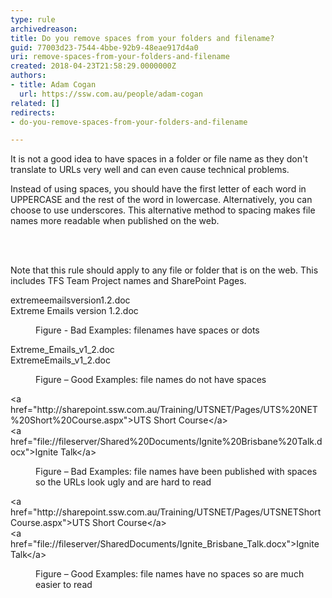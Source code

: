 ```yaml
---
type: rule
archivedreason: 
title: Do you remove spaces from your folders and filename?
guid: 77003d23-7544-4bbe-92b9-48eae917d4a0
uri: remove-spaces-from-your-folders-and-filename
created: 2018-04-23T21:58:29.0000000Z
authors:
- title: Adam Cogan
  url: https://ssw.com.au/people/adam-cogan
related: []
redirects:
- do-you-remove-spaces-from-your-folders-and-filename

---
```



<p>It is not a good idea to have spaces in a folder or file name as they don't translate to URLs very well and can even cause technical problems.<br></p><p>Instead of using spaces, you should have the first letter of each word in UPPERCASE and the rest of the word in lowercase. Alternatively, you can choose to use underscores. This alternative method to spacing makes file names more readable when published on the web.&#160;​<br></p>
<br><excerpt class='endintro'></excerpt><br>
<p class="ssw15-rteElement-P">Note that this rule should apply&#160;to&#160;any file or folder that is on the web. This includes TFS Team Project names and SharePoint Pages.</p><p class="ssw15-rteElement-CodeArea">extremeemailsversion1.2.doc<br>Extreme Emails version 1.2.doc</p><dd class="ssw15-rteElement-FigureBad">Figure - Bad Examples&#58;&#160;filenames&#160;have spaces or dots <br></dd><p class="ssw15-rteElement-CodeArea">Extreme_Emails_v1_2.doc<br>ExtremeEmails_v1_2.doc</p><dd class="ssw15-rteElement-FigureGood"> Figure – Good Examples&#58; file names do not have spaces</dd><p class="ssw15-rteElement-CodeArea">&lt;a href=&quot;http&#58;//sharepoint.ssw.com.au/Training/UTSNET/Pages/UTS%20NET%20Short%20Course.aspx&quot;&gt;UTS Short Course&lt;/a&gt;<br>&lt;a href=&quot;file&#58;//fileserver/Shared%20Documents/Ignite%20Brisbane%20Talk.docx&quot;&gt;Ignite Talk&lt;/a&gt;</p><dd class="ssw15-rteElement-FigureBad">Figure – Bad Examples&#58; f​ile names have been published with spaces so the URLs look ugly and are hard to read</dd><p class="ssw15-rteElement-CodeArea">&lt;a href=&quot;http&#58;//sharepoint.ssw.com.au/Training/UTSNET/Pages/UTSNETShortCourse.aspx&quot;&gt;UTS Short Course&lt;/a&gt;<br>&lt;a href=&quot;file&#58;//fileserver/SharedDocuments/Ignite_Brisbane_Talk.docx&quot;&gt;Ignite Talk&lt;/a&gt;</p><dd class="ssw15-rteElement-FigureGood">Figure – Good Examples&#58; file names have no spaces so are much easier to read​​<br></dd>


